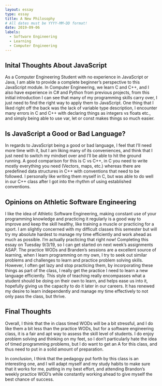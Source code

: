 ```yaml
---
layout: essay
type: essay
title: A New Philosophy
# All dates must be YYYY-MM-DD format!
date: 2019-09-06
labels:
  - Software Engineering
  - Learning
  - Computer Engineering 
---
```


## Inital Thoughts About JavaScript
As a Computer Engineering Student with no experience in JavaScript or Java, I am able to provide a complete beginner’s perspective to this JavaScript module. In Computer Engineering, we learn C and C++, and I also have experience in C# and Python from previous projects, from this initial introduction I can see that many of my programming skills carry over, I just need to find the right way to apply them to JavaScript. One thing that I liked right off the back was the lack of variable type description, I encounter many errors in C and C++ with declaring things as integers vs floats etc., and simply being able to use var, let or const makes things so much easier.

## Is JavaScript a Good or Bad Language?
In regards to JavaScript being a good or bad language, I feel that I’ll need more time with it, but I am liking many of its conveniences, and think that I just need to switch my mindset over and I’ll be able to hit the ground running. A good comparison for this is C vs C++, in C you need to write mostly everything you need (Vectors, maps, etc.) whereas there are predefined data structures in C++ with conventions that need to be followed. I personally like writing them myself in C, but was able to do well in our C++ class after I got into the rhythm of using established conventions.

## Opinions on Athletic Software Engineering
I like the idea of Athletic Software Engineering, making constant use of your programming knowledge and practicing it regularly is a good way to improve and keep the skill healthy, like training a muscle or practicing for a sport. I am slightly concerned with my difficult classes this semester but will try my absolute hardest to manage my time efficiently and work ahead as much as possible. I’m actually practicing that right now! Completing this essay on Tuesday 9/3/19, so I can get started on next week’s assignments ASAP. 
The practice WODs and Branden’s sessions are a excellent source of learning, when I learn programming on my own, I try to seek out similar problems and challenges to learn and practice problem solving skills. However, I often get lazy and stop practicing them, by incorporating these things as part of the class, I really get the practice I need to learn a new language efficiently. This style of teaching really encompasses what a student should be doing on their own to learn, and helps ease us into it, hopefully giving us the capacity to do it later in our careers. It has renewed my desire to learn independently and manage my time effectively to not only pass the class, but thrive. 

## Final Thoughts
Overall, I think that the in class timed WODs will be a bit stressful, and I do like them a bit less than the practice WODs, but for a software engineering class, it is a fair and apt way to assess the skill level of students. I do enjoy problem solving and thinking on my feet, so I don’t particularly hate the idea of timed programming problems, but I do want to get an A for this class, and thus need to put in a solid amount of preparation. 

In conclusion, I think that the pedagogy put forth by this class is an interesting one, and I will adapt myself and my study habits to make sure that it works for me, putting in my best effort, and attending Brandon’s weekly practice WOD’s while constantly working ahead to give myself the best chance of success. 
